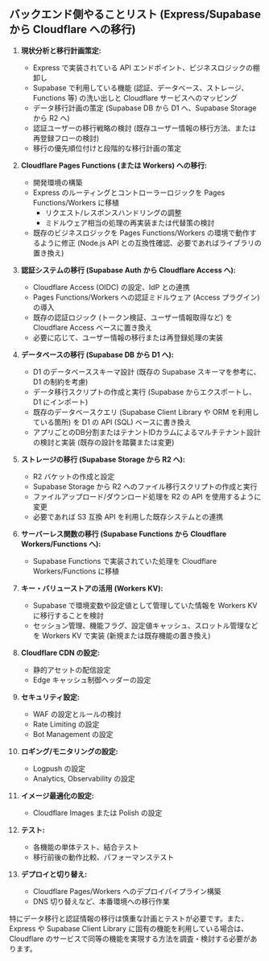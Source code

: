 
## バックエンド側やることリスト (Express/Supabase から Cloudflare への移行)

1.  **現状分析と移行計画策定:**
    *   Express で実装されている API エンドポイント、ビジネスロジックの棚卸し
    *   Supabase で利用している機能 (認証、データベース、ストレージ、Functions 等) の洗い出しと Cloudflare サービスへのマッピング
    *   データ移行計画の策定 (Supabase DB から D1 へ、Supabase Storage から R2 へ)
    *   認証ユーザーの移行戦略の検討 (既存ユーザー情報の移行方法、または再登録フローの検討)
    *   移行の優先順位付けと段階的な移行計画の策定

2.  **Cloudflare Pages Functions (または Workers) への移行:**
    *   開発環境の構築
    *   Express のルーティングとコントローラーロジックを Pages Functions/Workers に移植
        *   リクエスト/レスポンスハンドリングの調整
        *   ミドルウェア相当の処理の再実装または代替策の検討
    *   既存のビジネスロジックを Pages Functions/Workers の環境で動作するように修正 (Node.js API との互換性確認、必要であればライブラリの置き換え)

3.  **認証システムの移行 (Supabase Auth から Cloudflare Access へ):**
    *   Cloudflare Access (OIDC) の設定、IdP との連携
    *   Pages Functions/Workers への認証ミドルウェア (Access プラグイン) の導入
    *   既存の認証ロジック (トークン検証、ユーザー情報取得など) を Cloudflare Access ベースに置き換え
    *   必要に応じて、ユーザー情報の移行または再登録処理の実装

4.  **データベースの移行 (Supabase DB から D1 へ):**
    *   D1 のデータベーススキーマ設計 (既存の Supabase スキーマを参考に、D1 の制約を考慮)
    *   データ移行スクリプトの作成と実行 (Supabase からエクスポートし、D1 にインポート)
    *   既存のデータベースクエリ (Supabase Client Library や ORM を利用している箇所) を D1 の API (SQL) ベースに書き換え
    *   アプリごとのDB分割またはテナントIDカラムによるマルチテナント設計の検討と実装 (既存の設計を踏襲または変更)

5.  **ストレージの移行 (Supabase Storage から R2 へ):**
    *   R2 バケットの作成と設定
    *   Supabase Storage から R2 へのファイル移行スクリプトの作成と実行
    *   ファイルアップロード/ダウンロード処理を R2 の API を使用するように変更
    *   必要であれば S3 互換 API を利用した既存システムとの連携

6.  **サーバーレス関数の移行 (Supabase Functions から Cloudflare Workers/Functions へ):**
    *   Supabase Functions で実装されていた処理を Cloudflare Workers/Functions に移植

7.  **キー・バリューストアの活用 (Workers KV):**
    *   Supabase で環境変数や設定値として管理していた情報を Workers KV に移行することを検討
    *   セッション管理、機能フラグ、設定値キャッシュ、スロットル管理などを Workers KV で実装 (新規または既存機能の置き換え)

8.  **Cloudflare CDN の設定:**
    *   静的アセットの配信設定
    *   Edge キャッシュ制御ヘッダーの設定

9.  **セキュリティ設定:**
    *   WAF の設定とルールの検討
    *   Rate Limiting の設定
    *   Bot Management の設定

10. **ロギング/モニタリングの設定:**
    *   Logpush の設定
    *   Analytics, Observability の設定

11. **イメージ最適化の設定:**
    *   Cloudflare Images または Polish の設定

12. **テスト:**
    *   各機能の単体テスト、結合テスト
    *   移行前後の動作比較、パフォーマンステスト

13. **デプロイと切り替え:**
    *   Cloudflare Pages/Workers へのデプロイパイプライン構築
    *   DNS 切り替えなど、本番環境への移行作業

特にデータ移行と認証情報の移行は慎重な計画とテストが必要です。また、Express や Supabase Client Library に固有の機能を利用している場合は、Cloudflare のサービスで同等の機能を実現する方法を調査・検討する必要があります。

